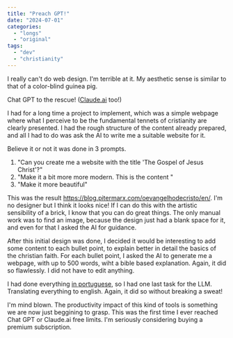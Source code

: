 ```yaml
---
title: "Preach GPT!"
date: "2024-07-01"
categories:
  - "longs"
  - "original"
tags:
  - "dev"
  - "christianity"
---
```


I really can't do web design. I'm terrible at it. My aesthetic sense is similar to that of a color-blind guinea pig.

Chat GPT to the rescue! ([Claude.ai](https://claude.ai/) too!)

I had for a long time a project to implement, which was a simple webpage where what I perceive to be the fundamental tennets of cristianity are clearly presented.
I had the rough structure of the content already prepared, and all I had to do was ask the AI to write me a suitable website for it.

Believe it or not it was done in 3 prompts.

1. "Can you create me a website with the title 'The Gospel of Jesus Christ'?"
2. "Make it a bit more more modern. This is the content <my content>"
3. "Make it more beautiful"

This was the result https://blog.pitermarx.com/oevangelhodecristo/en/. I'm no designer but I think it looks nice!
If I can do this with the artistic sensibility of a brick, I know that you can do great things.
The only manual work was to find an image, because the design just had a blank space for it, and even for that I asked the AI for guidance.

After this initial design was done, I decided it would be interesting to add some content to each bullet point, to explain better in detail the basics of the christian faith.
For each bullet point, I asked the AI to generate me a webpage, with up to 500 words, wiht a bible based explanation. Again, it did so flawlessly. I did not have to edit anything.

I had done everything [in portuguese](https://blog.pitermarx.com/oevangelhodecristo/), so I had one last task for the LLM. Translating everything to english. Again, it did so without breaking a sweat!

I'm mind blown. The productivity impact of this kind of tools is something we are now just beggining to grasp.
This was the first time I ever reached Chat GPT or Claude.ai free limits. I'm seriously considering buying a premium subscription.